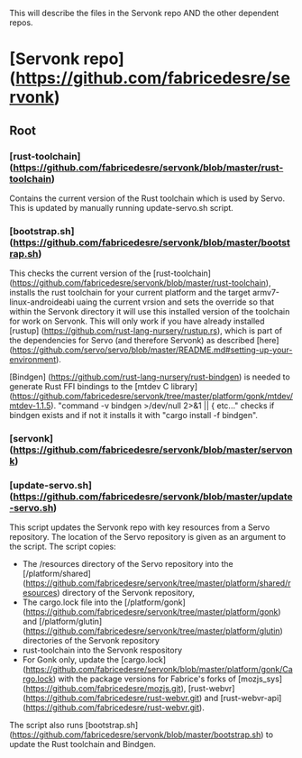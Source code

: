 This will describe the files in the Servonk repo AND the other dependent repos.

# [Servonk repo] (https://github.com/fabricedesre/servonk)
## Root
### [rust-toolchain] (https://github.com/fabricedesre/servonk/blob/master/rust-toolchain)
Contains the current version of the Rust toolchain which is used by Servo. This is updated by manually running update-servo.sh script.

### [bootstrap.sh] (https://github.com/fabricedesre/servonk/blob/master/bootstrap.sh)
This checks the current version of the [rust-toolchain] (https://github.com/fabricedesre/servonk/blob/master/rust-toolchain), installs the rust toolchain for your current platform and the target armv7-linux-androideabi uaing the current vrsion and sets the override so that within the Servonk directory it will use this installed version of the toolchain for work on Servonk. This will only work if you have already installed [rustup] (https://github.com/rust-lang-nursery/rustup.rs), which is part of the dependencies for Servo (and therefore Servonk) as described [here] (https://github.com/servo/servo/blob/master/README.md#setting-up-your-environment).

[Bindgen] (https://github.com/rust-lang-nursery/rust-bindgen) is needed to generate Rust FFI bindings to the [mtdev C library] (https://github.com/fabricedesre/servonk/tree/master/platform/gonk/mtdev/mtdev-1.1.5). "command -v bindgen >/dev/null 2>&1 || { etc..." checks if bindgen exists and if not it installs it with "cargo install -f bindgen".

### [servonk] (https://github.com/fabricedesre/servonk/blob/master/servonk)


### [update-servo.sh] (https://github.com/fabricedesre/servonk/blob/master/update-servo.sh)
This script updates the Servonk repo with key resources from a Servo repository. The location of the Servo repository is given as an argument to the script. The script copies:
* The /resources directory of the Servo repository into the [/platform/shared] (https://github.com/fabricedesre/servonk/tree/master/platform/shared/resources) directory of the Servonk repository,
* The cargo.lock file into the [/platform/gonk] (https://github.com/fabricedesre/servonk/tree/master/platform/gonk) and [/platform/glutin] (https://github.com/fabricedesre/servonk/tree/master/platform/glutin) directories of the Servonk repository
* rust-toolchain into the Servonk respository
* For Gonk only, update the [cargo.lock] (https://github.com/fabricedesre/servonk/blob/master/platform/gonk/Cargo.lock) with the package versions for Fabrice's forks of [mozjs_sys] (https://github.com/fabricedesre/mozjs.git), [rust-webvr] (https://github.com/fabricedesre/rust-webvr.git) and [rust-webvr-api] (https://github.com/fabricedesre/rust-webvr.git).

The script also runs [bootstrap.sh] (https://github.com/fabricedesre/servonk/blob/master/bootstrap.sh) to update the Rust toolchain and Bindgen.
